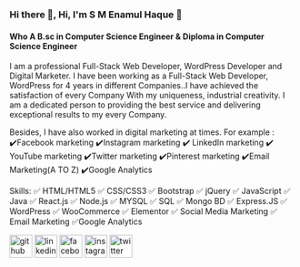 ### Hi there 👋, Hi, I'm S M Enamul Haque 👋
#### Who A B.sc in Computer Science Engineer & Diploma in Computer Science Engineer
I am a professional Full-Stack Web Developer, WordPress Developer and Digital Marketer. I have been working as a Full-Stack Web Developer, WordPress for 4 years in different Companies..I have achieved the satisfaction of every Company With my uniqueness, industrial creativity. I am a dedicated person to providing the best service and delivering exceptional results to my every Company. 

Besides, I have also worked in digital marketing at times.
 For example : ✔️Facebook marketing
                        ✔️Instagram marketing
                        ✔️ LinkedIn marketing
                        ✔️ YouTube marketing
                        ✔️Twitter marketing
                        ✔️Pinterest marketing
                        ✔️Email Marketing(A TO Z)
                        ✔️Google Analytics


Skills: ✅ HTML/HTML5 ✅ CSS/CSS3 ✅ Bootstrap ✅ jQuery  ✅ JavaScript ✅ Java ✅ React.js ✅ Node.js ✅ MYSQL ✅ SQL ✅ Mongo BD ✅ Express.JS ✅ WordPress ✅ WooCommerce ✅ Elementor ✅ Social Media Marketing ✅ Email Marketing  ✅Google Analytics



[<img src='https://cdn.jsdelivr.net/npm/simple-icons@3.0.1/icons/github.svg' alt='github' height='40'>](https://github.com/https://github.com/smenamulhaque)  [<img src='https://cdn.jsdelivr.net/npm/simple-icons@3.0.1/icons/linkedin.svg' alt='linkedin' height='40'>](https://www.linkedin.com/in/https://www.linkedin.com/in/smenamulhaque-full-stack-webdeveloper-wordpress-customizer-digital-marketer//)  [<img src='https://cdn.jsdelivr.net/npm/simple-icons@3.0.1/icons/facebook.svg' alt='facebook' height='40'>](https://www.facebook.com/https://web.facebook.com/profile.php?id=100089995545512)  [<img src='https://cdn.jsdelivr.net/npm/simple-icons@3.0.1/icons/instagram.svg' alt='instagram' height='40'>](https://www.instagram.com/https://www.instagram.com/smenamulhaque23//)  [<img src='https://cdn.jsdelivr.net/npm/simple-icons@3.0.1/icons/twitter.svg' alt='twitter' height='40'>](https://twitter.com/https://twitter.com/smenamulhaque23)  

